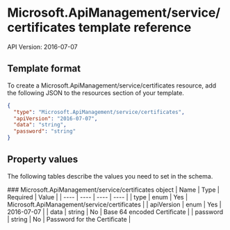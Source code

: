 # Microsoft.ApiManagement/service/certificates template reference
API Version: 2016-07-07
## Template format

To create a Microsoft.ApiManagement/service/certificates resource, add the following JSON to the resources section of your template.

```json
{
  "type": "Microsoft.ApiManagement/service/certificates",
  "apiVersion": "2016-07-07",
  "data": "string",
  "password": "string"
}
```
## Property values

The following tables describe the values you need to set in the schema.

<a id="Microsoft.ApiManagement/service/certificates" />
### Microsoft.ApiManagement/service/certificates object
|  Name | Type | Required | Value |
|  ---- | ---- | ---- | ---- |
|  type | enum | Yes | Microsoft.ApiManagement/service/certificates |
|  apiVersion | enum | Yes | 2016-07-07 |
|  data | string | No | Base 64 encoded Certificate |
|  password | string | No | Password for the Certificate |

